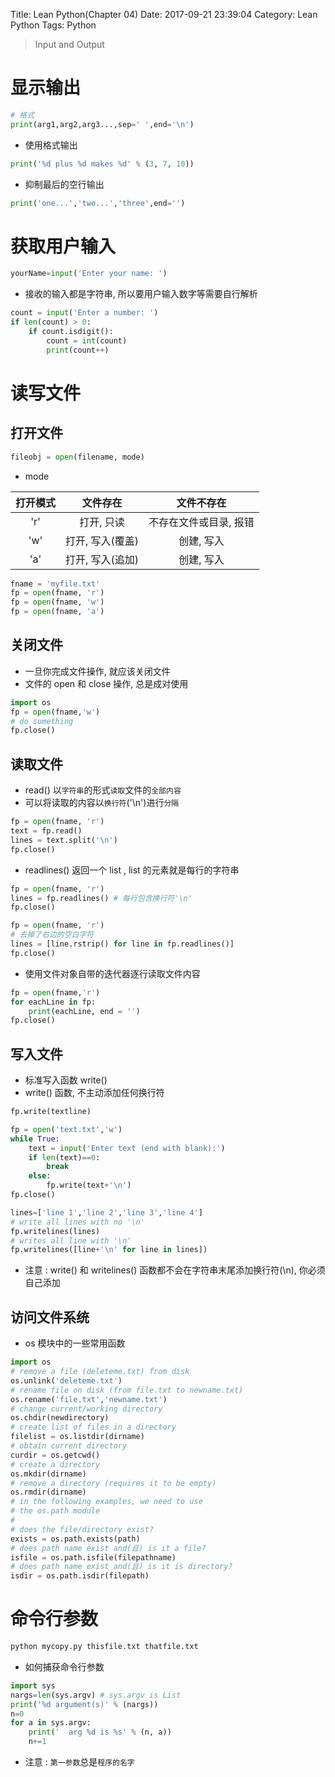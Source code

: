 Title: Lean Python(Chapter 04)
Date: 2017-09-21 23:39:04
Category: Lean Python
Tags: Python

> Input and Output

显示输出
=======

```python
# 格式
print(arg1,arg2,arg3...,sep=' ',end='\n')
```

<!--more-->

* 使用格式输出

```python
print('%d plus %d makes %d' % (3, 7, 10))
```

* 抑制最后的空行输出

```python
print('one...','two...','three',end='')
```

获取用户输入
==========

```python
yourName=input('Enter your name: ')
```

* 接收的输入都是字符串, 所以要用户输入数字等需要自行解析

```python
count = input('Enter a number: ')
if len(count) > 0:
    if count.isdigit():
        count = int(count)
        print(count++)
```

读写文件
======

## 打开文件

```python
fileobj = open(filename, mode)
```

* mode

| 打开模式 | 文件存在 | 文件不存在 |
|:-:|:-:|:-:|
| 'r' | 打开, 只读 | 不存在文件或目录, 报错 |
| 'w' | 打开, 写入(覆盖) | 创建, 写入 |
| 'a' | 打开, 写入(追加) | 创建, 写入 |

```python
fname = 'myfile.txt'
fp = open(fname, 'r')
fp = open(fname, 'w')
fp = open(fname, 'a')
```

## 关闭文件

* 一旦你完成文件操作, 就应该关闭文件
* 文件的 open 和 close 操作, 总是成对使用

```python
import os
fp = open(fname,'w') 
# do something
fp.close()
```

## 读取文件

* read() 以`字符串`的形式`读取`文件的`全部内容`
* 可以将读取的内容以`换行符`('\n')进行`分隔`

```python
fp = open(fname, 'r')
text = fp.read()
lines = text.split('\n')
fp.close()
```

* readlines() 返回一个 list , list 的元素就是每行的字符串

```python
fp = open(fname, 'r')
lines = fp.readlines() # 每行包含换行符'\n'
fp.close()
```

```python
fp = open(fname, 'r')
# 去掉了右边的空白字符
lines = [line.rstrip() for line in fp.readlines()]
fp.close()
```

* 使用文件对象自带的迭代器逐行读取文件内容

```python
fp = open(fname,'r')
for eachLine in fp:
    print(eachLine, end = '')
fp.close()
```

## 写入文件

* 标准写入函数 write()
* write() 函数, 不主动添加任何换行符

```python
fp.write(textline)
```

```python
fp = open('text.txt','w')
while True:
    text = input('Enter text (end with blank):')
    if len(text)==0:
        break
    else:
        fp.write(text+'\n')
fp.close()
```

```python
lines=['line 1','line 2','line 3','line 4']
# write all lines with no '\n'
fp.writelines(lines)
# writes all line with '\n'
fp.writelines([line+'\n' for line in lines])
```

* 注意 : write() 和 writelines() 函数都不会在字符串末尾添加换行符(\n), 你必须自己添加

## 访问文件系统

* os 模块中的一些常用函数

```python
import os
# remove a file (deleteme.txt) from disk
os.unlink('deleteme.txt')
# rename file on disk (from file.txt to newname.txt)
os.rename('file.txt','newname.txt')
# change current/working directory
os.chdir(newdirectory)
# create list of files in a directory
filelist = os.listdir(dirname)
# obtain current directory
curdir = os.getcwd()
# create a directory
os.mkdir(dirname)
# remove a directory (requires it to be empty)
os.rmdir(dirname)
# in the following examples, we need to use
# the os.path module
#
# does the file/directory exist?
exists = os.path.exists(path)
# does path name exist and(且) is it a file?
isfile = os.path.isfile(filepathname)
# does path name exist and(且) is it is directory?
isdir = os.path.isdir(filepath)
```

命令行参数
========

```python
python mycopy.py thisfile.txt thatfile.txt
```

* 如何捕获命令行参数

```python
import sys
nargs=len(sys.argv) # sys.argv is List
print('%d argument(s)' % (nargs))
n=0
for a in sys.argv:
    print('  arg %d is %s' % (n, a))
    n+=1
```

* 注意 : `第一参数`总是`程序的名字`


